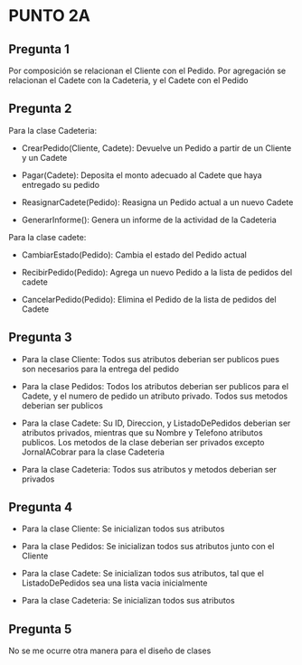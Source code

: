 # PUNTO 2A

## Pregunta 1

 Por composición se relacionan el Cliente con el Pedido. Por agregación se relacionan el Cadete con la Cadeteria, y el Cadete con el Pedido

## Pregunta 2

Para la clase Cadeteria:

* CrearPedido(Cliente, Cadete): Devuelve un Pedido a partir de un Cliente y un Cadete

* Pagar(Cadete): Deposita el monto adecuado al Cadete que haya entregado su pedido

* ReasignarCadete(Pedido): Reasigna un Pedido actual a un nuevo Cadete

* GenerarInforme(): Genera un informe de la actividad de la Cadeteria

Para la clase cadete:

* CambiarEstado(Pedido): Cambia el estado del Pedido actual

* RecibirPedido(Pedido): Agrega un nuevo Pedido a la lista de pedidos del cadete

* CancelarPedido(Pedido): Elimina el Pedido de la lista de pedidos del Cadete

## Pregunta 3

* Para la clase Cliente: Todos sus atributos deberian ser publicos pues son necesarios para la entrega del pedido

* Para la clase Pedidos: Todos los atributos deberian ser publicos para el Cadete, y el numero de pedido un atributo privado. Todos sus metodos deberian ser publicos

* Para la clase Cadete: Su ID, Direccion, y ListadoDePedidos deberian ser atributos privados, mientras que su Nombre y Telefono atributos publicos. Los metodos de la clase deberian ser privados excepto JornalACobrar para la clase Cadeteria

* Para la clase Cadeteria: Todos sus atributos y metodos deberian ser privados

## Pregunta 4

* Para la clase Cliente: Se inicializan todos sus atributos

* Para la clase Pedidos: Se inicializan todos sus atributos junto con el Cliente

* Para la clase Cadete: Se inicializan todos sus atributos, tal que el ListadoDePedidos sea una lista vacia inicialmente

* Para la clase Cadeteria: Se inicializan todos sus atributos

## Pregunta 5

No se me ocurre otra manera para el diseño de clases